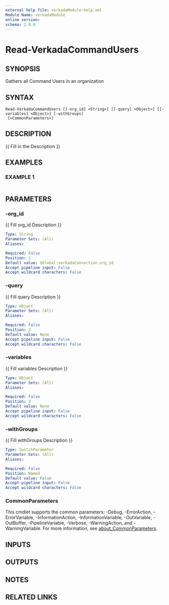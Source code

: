 ```yaml
---
external help file: verkadaModule-help.xml
Module Name: verkadaModule
online version:
schema: 2.0.0
---
```


# Read-VerkadaCommandUsers

## SYNOPSIS
Gathers all Command Users in an organization

## SYNTAX

```
Read-VerkadaCommandUsers [[-org_id] <String>] [[-query] <Object>] [[-variables] <Object>] [-withGroups]
 [<CommonParameters>]
```

## DESCRIPTION
{{ Fill in the Description }}

## EXAMPLES

### EXAMPLE 1
```

```

## PARAMETERS

### -org_id
{{ Fill org_id Description }}

```yaml
Type: String
Parameter Sets: (All)
Aliases:

Required: False
Position: 1
Default value: $Global:verkadaConnection.org_id
Accept pipeline input: False
Accept wildcard characters: False
```

### -query
{{ Fill query Description }}

```yaml
Type: Object
Parameter Sets: (All)
Aliases:

Required: False
Position: 2
Default value: None
Accept pipeline input: False
Accept wildcard characters: False
```

### -variables
{{ Fill variables Description }}

```yaml
Type: Object
Parameter Sets: (All)
Aliases:

Required: False
Position: 3
Default value: None
Accept pipeline input: False
Accept wildcard characters: False
```

### -withGroups
{{ Fill withGroups Description }}

```yaml
Type: SwitchParameter
Parameter Sets: (All)
Aliases:

Required: False
Position: Named
Default value: False
Accept pipeline input: False
Accept wildcard characters: False
```

### CommonParameters
This cmdlet supports the common parameters: -Debug, -ErrorAction, -ErrorVariable, -InformationAction, -InformationVariable, -OutVariable, -OutBuffer, -PipelineVariable, -Verbose, -WarningAction, and -WarningVariable. For more information, see [about_CommonParameters](http://go.microsoft.com/fwlink/?LinkID=113216).

## INPUTS

## OUTPUTS

## NOTES

## RELATED LINKS
